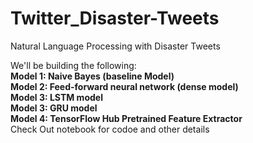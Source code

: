 # Twitter_Disaster-Tweets
Natural Language Processing with Disaster Tweets


We'll be building the following:<br>
**Model 1: Naive Bayes (baseline Model)**<br>
**Model 2: Feed-forward neural network (dense model)**<br>
**Model 3: LSTM model**<br>
**Model 3: GRU model**<br>
**Model 4: TensorFlow Hub Pretrained Feature Extractor**<br>
Check Out notebook for codoe and other details
